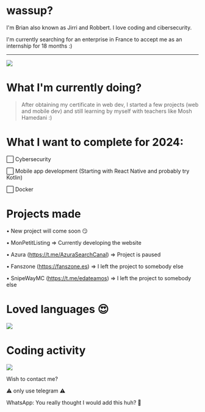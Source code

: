 # wassup?

I'm Brian also known as Jirri and Robbert. I love coding and cibersecurity.

I'm currently searching for an enterprise in France to accept me as an internship for 18 months :)

---
[![](https://visitcount.itsvg.in/api?id=escupeme&icon=0&color=0)](https://visitcount.itsvg.in)

# What I'm currently doing?

> After obtaining my certificate in web dev, I started a few projects (web and mobile dev) and still learning by myself with teachers like
> Mosh Hamedani :)

# What I want to complete for 2024:

⬜ Cybersecurity

⬜ Mobile app development (Starting with React Native and probably try Kotlin)

⬜ Docker

# Projects made

• New project will come soon 😏

• MonPetitListing => Currently developing the website

• Azura (https://t.me/AzuraSearchCanal) => Project is paused

• Fanszone (https://fanszone.es) => I left the project to somebody else

• SnipeWayMC (https://t.me/edateamos) => I left the project to somebody else





# Loved languages 😍
![](https://camo.githubusercontent.com/f67a383b4f868c1dd3d2826d63b6990454e33acc0275b202e56b780a46351481/68747470733a2f2f6769746875622d726561646d652d73746174732e76657263656c2e6170702f6170692f746f702d6c616e67732f3f757365726e616d653d7a656e2d6b756e3034)

# Coding activity
![](https://camo.githubusercontent.com/b30d6be527a10256662cb1c7dfa55d07a9c05ecc0c8b8bc67b6b71b2c4a57abd/68747470733a2f2f6769746875622d726561646d652d73746174732e76657263656c2e6170702f6170692f77616b6174696d653f757365726e616d653d446f6e4261677565747465)

Wish to contact me?

⚠️ only use telegram ⚠️

WhatsApp: You really thought I would add this huh? 🤣



